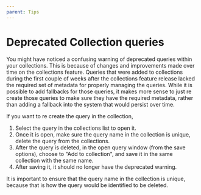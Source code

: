 ```yaml
---
parent: Tips
---
```


# Deprecated Collection queries

You might have noticed a confusing warning of deprecated queries within your collections. This is because of changes and improvements made over time on the collections feature. Queries that were added to collections during the first couple of weeks after the collections feature release lacked the required set of metadata for properly managing the queries. While it is possible to add fallbacks for those queries, it makes more sense to just re create those queries to make sure they have the required metadata, rather than adding a fallback into the system that would persist over time.

If you want to re create the query in the collection,

1. Select the query in the collections list to open it.
1. Once it is open, make sure the query name in the collection is unique, delete the query from the collections.
1. After the query is deleted, in the open query window (from the save options), choose to "Add to collection", and save it in the same collection with the same name.
1. After saving it, it should no longer have the deprecated warning.

It is important to ensure that the query name in the collection is unique, because that is how the query would be identified to be deleted.